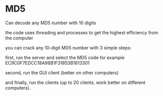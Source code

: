 # MD5
 
Can decode any MD5 number with 10 digits

the code uses threading and processes to get the highest efficiency from the computer

you can crack any 10-digit MD5 number with 3 simple steps:

first, run the server and select the MD5 code for example EC9C0F7EDCC18A98B1F31853B1813301

second, run the GUI client (better on other computers)

and finally, run the clients (up to 20 clients, work better on different computers).
